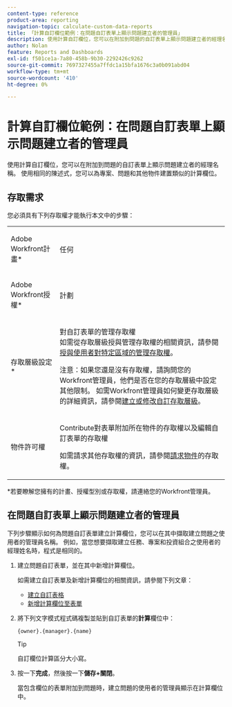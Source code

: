 ```yaml
---
content-type: reference
product-area: reporting
navigation-topic: calculate-custom-data-reports
title: 「計算自訂欄位範例：在問題自訂表單上顯示問題建立者的管理員」
description: 使用計算自訂欄位，您可以在附加到問題的自訂表單上顯示問題建立者的經理名稱。 使用相同的陳述式，您可以為專案、問題和其他物件建置類似的計算欄位。
author: Nolan
feature: Reports and Dashboards
exl-id: f501ce1a-7a80-458b-9b30-2292426c9262
source-git-commit: 7697327455a7ffdc1a15bfa1676c3a0b091abd04
workflow-type: tm+mt
source-wordcount: '410'
ht-degree: 0%

---
```


# 計算自訂欄位範例：在問題自訂表單上顯示問題建立者的管理員

使用計算自訂欄位，您可以在附加到問題的自訂表單上顯示問題建立者的經理名稱。 使用相同的陳述式，您可以為專案、問題和其他物件建置類似的計算欄位。

<!--outdated link: 
>[!TIP]
>
>For information about additional custom text mode examples from other customers, follow the [Text Mode Reporting](https://one.workfront.com/s/topic/0TO0z000000cdHmGAI/text-mode-reporting?tabset-21363=3) topic on our Community site.
-->

## 存取需求

您必須具有下列存取權才能執行本文中的步驟：

<table style="table-layout:auto"> 
 <col> 
 <col> 
 <tbody> 
  <tr> 
   <td> <p>Adobe Workfront計畫*</p> </td> 
   <td>任何</td> 
  </tr> 
  <tr> 
   <td> <p>Adobe Workfront授權*</p> </td> 
   <td> <p>計劃 </p> </td> 
  </tr> 
  <tr data-mc-conditions=""> 
   <td>存取層級設定*</td> 
   <td> <p>對自訂表單的管理存取權<br>如需從存取層級授與管理存取權的相關資訊，請參閱<a href="../../../administration-and-setup/add-users/configure-and-grant-access/grant-users-admin-access-certain-areas.md" class="MCXref xref">授與使用者對特定區域的管理存取權</a>。</p> <p>注意：如果您還是沒有存取權，請詢問您的Workfront管理員，他們是否在您的存取層級中設定其他限制。 如需Workfront管理員如何變更存取層級的詳細資訊，請參閱<a href="../../../administration-and-setup/add-users/configure-and-grant-access/create-modify-access-levels.md" class="MCXref xref">建立或修改自訂存取層級</a>。</p> </td> 
  </tr> 
  <tr data-mc-conditions=""> 
   <td> <p>物件許可權</p> </td> 
   <td> <p>Contribute對表單附加所在物件的存取權以及編輯自訂表單的存取權</p> <p>如需請求其他存取權的資訊，請參閱<a href="../../../workfront-basics/grant-and-request-access-to-objects/request-access.md" class="MCXref xref">請求物件</a>的存取權。</p> </td> 
  </tr> 
 </tbody> 
</table>

&#42;若要瞭解您擁有的計畫、授權型別或存取權，請連絡您的Workfront管理員。

## 在問題自訂表單上顯示問題建立者的管理員

下列步驟顯示如何為問題自訂表單建立計算欄位，您可以在其中擷取建立問題之使用者的管理員名稱。 例如，當您想要擷取建立任務、專案和投資組合之使用者的經理姓名時，程式是相同的。

1. 建立問題自訂表單，並在其中新增計算欄位。

   如需建立自訂表單及新增計算欄位的相關資訊，請參閱下列文章：

   * [建立自訂表格](/help/quicksilver/administration-and-setup/customize-workfront/create-manage-custom-forms/form-designer/design-a-form/design-a-form.md)
   * [新增計算欄位至表單](/help/quicksilver/administration-and-setup/customize-workfront/create-manage-custom-forms/form-designer/design-a-form/add-a-calculated-field.md)

1. 將下列文字模式程式碼複製並貼到自訂表單的&#x200B;**計算**&#x200B;欄位中：

   ```
   {owner}.{manager}.{name}
   ```

   >[!TIP]
   >
   >自訂欄位計算區分大小寫。

1. 按一下&#x200B;**完成**，然後按一下&#x200B;**儲存+關閉**。

   當包含欄位的表單附加到問題時，建立問題的使用者的管理員顯示在計算欄位中。
